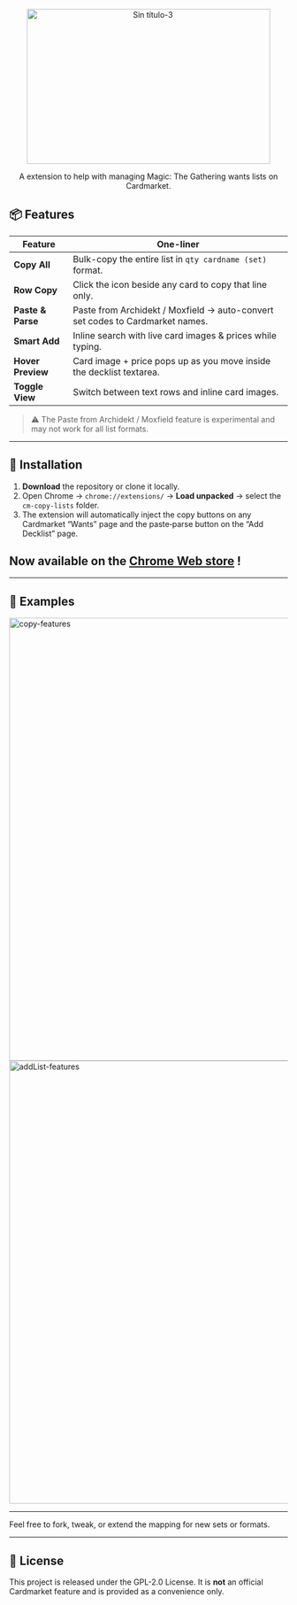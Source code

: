 <p align="center">
<img width="440" height="280" alt="Sin título-3" src="https://github.com/user-attachments/assets/74022017-3c9d-42ce-875a-6392a4f13a70" />

</p>
<p align="center">
 A extension to help with managing Magic: The Gathering wants lists on Cardmarket.
</p>

## 📦 Features

| Feature           | One-liner                                                                     |
| ----------------- | ----------------------------------------------------------------------------- |
| **Copy All**      | Bulk-copy the entire list in `qty cardname (set)` format.                     |
| **Row Copy**      | Click the icon beside any card to copy that line only.                        |
| **Paste & Parse** | Paste from Archidekt / Moxfield → auto-convert set codes to Cardmarket names. |
| **Smart Add**     | Inline search with live card images & prices while typing.                    |
| **Hover Preview** | Card image + price pops up as you move inside the decklist textarea.          |
| **Toggle View**   | Switch between text rows and inline card images.                              |


> ⚠️ The Paste from Archidekt / Moxfield feature is experimental and may not work for all list formats.

---

## 🚀 Installation

1. **Download** the repository or clone it locally.  
2. Open Chrome → `chrome://extensions/` → **Load unpacked** → select the `cm-copy-lists` folder.  
3. The extension will automatically inject the copy buttons on any Cardmarket “Wants” page and the paste‑parse button on the “Add Decklist” page.
   
## Now available on the [Chrome Web store](https://chromewebstore.google.com/detail/cardmarket-wants-lists-he/kmpgkjagalhgeoaafjabmehbadcabham) !

---

## 📸 Examples
<img width="1280" height="800" alt="copy-features" src="https://github.com/user-attachments/assets/d055a01e-d692-46f2-b196-af3428d374ec" />
<img width="1280" height="800" alt="addList-features" src="https://github.com/user-attachments/assets/f987177a-4670-4c13-9c31-f23103e88451" />




---

Feel free to fork, tweak, or extend the mapping for new sets or formats.

---

## 📄 License

This project is released under the  GPL-2.0 License. It is **not** an official Cardmarket feature and is provided as a convenience only.
